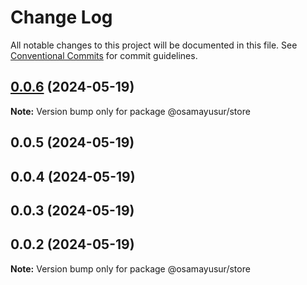 # Change Log

All notable changes to this project will be documented in this file.
See [Conventional Commits](https://conventionalcommits.org) for commit guidelines.

## [0.0.6](https://github.com/osamaalhabarnah/monorepo-testing/compare/@osamayusur/store@0.0.5...@osamayusur/store@0.0.6) (2024-05-19)

**Note:** Version bump only for package @osamayusur/store





## 0.0.5 (2024-05-19)



## 0.0.4 (2024-05-19)



## 0.0.3 (2024-05-19)



## 0.0.2 (2024-05-19)

**Note:** Version bump only for package @osamayusur/store
